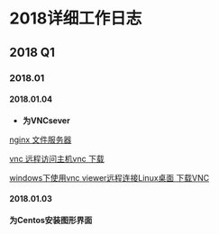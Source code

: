 # 2018详细工作日志







## 2018  Q1  











### 2018.01 


#### 2018.01.04 

* **为VNCsever**
 
 [nginx 文件服务器](http://blog.51cto.com/shower/1887206)
 
 [vnc 远程访问主机vnc 下载](http://www.ihacksoft.com/vnc-realvnc-5.html)
 
 
 [windows下使用vnc viewer远程连接Linux桌面 ](http://blog.51cto.com/nameyjj/582965)
 [下载VNC](https://pan.baidu.com/share/link?shareid=405018&uk=321447710&errno=0&errmsg=Auth%20Login%20Sucess&&bduss=&ssnerror=0&traceid=)
 
 
 


#### 2018.01.03 

**为Centos安装图形界面**



